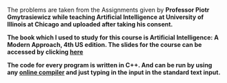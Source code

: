 The problems are taken from the Assignments given by <b>Professor Piotr Gmytrasiewicz<b> while teaching Artificial Intelligence at University of Illinois at Chicago and uploaded after taking his consent.

The book which I used to study for this course is <b>Artificial Intelligence: A Modern Approach, 4th US edition<b>. The slides for the course can be accessed by clicking [here](http://aima.eecs.berkeley.edu/slides-pdf/)

The code for every program is written in C++. And can be run by using any [online compiler](https://www.onlinegdb.com/online_c++_compiler) and just typing in the input in the standard text input.